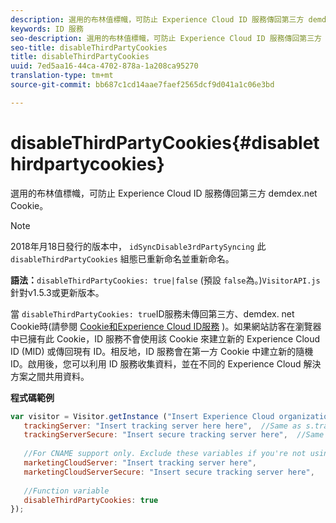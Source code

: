 ```yaml
---
description: 選用的布林值標幟，可防止 Experience Cloud ID 服務傳回第三方 demdex.net Cookie。
keywords: ID 服務
seo-description: 選用的布林值標幟，可防止 Experience Cloud ID 服務傳回第三方 demdex.net Cookie。
seo-title: disableThirdPartyCookies
title: disableThirdPartyCookies
uuid: 7ed5aa16-44ca-4702-878a-1a208ca95270
translation-type: tm+mt
source-git-commit: bb687c1cd14aae7faef2565dcf9d041a1c06e3bd

---
```



# disableThirdPartyCookies{#disablethirdpartycookies}

選用的布林值標幟，可防止 Experience Cloud ID 服務傳回第三方 demdex.net Cookie。

>[!NOTE]
>
>2018年月18日發行的版本中， `idSyncDisable3rdPartySyncing` 此 `disableThirdPartyCookies` 組態已重新命名並重新命名。

**語法：**`disableThirdPartyCookies: true|false` (預設 `false`為。)`VisitorAPI.js` 針對v1.5.3或更新版本。

當 `disableThirdPartyCookies: true`ID服務未傳回第三方、demdex. net Cookie時(請參閱 [Cookie和Experience Cloud ID服務](../../mcvid-introduction/mcvid-cookies.md) )。如果網站訪客在瀏覽器中已擁有此 Cookie，ID 服務不會使用該 Cookie 來建立新的 Experience Cloud ID (MID) 或傳回現有 ID。相反地，ID 服務會在第一方 Cookie 中建立新的隨機 ID。啟用後，您可以利用 ID 服務收集資料，並在不同的 Experience Cloud 解決方案之間共用資料。

**程式碼範例**

```js
var visitor = Visitor.getInstance ("Insert Experience Cloud organization ID here",{ 
   trackingServer: "Insert tracking server here here",  //Same as s.trackingServer 
   trackingServerSecure: "Insert secure tracking server here",  //Same as s.trackingServerSecure 
 
   //For CNAME support only. Exclude these variables if you're not using CNAME 
   marketingCloudServer: "Insert tracking server here", 
   marketingCloudServerSecure: "Insert secure tracking server here", 
 
   //Function variable 
   disableThirdPartyCookies: true 
});
```

